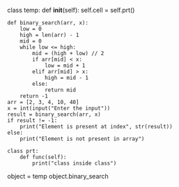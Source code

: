 class temp:
    def __init__(self):
        self.cell = self.prt()

    def binary_search(arr, x):
        low = 0
        high = len(arr) - 1
        mid = 0
        while low <= high:
            mid = (high + low) // 2
            if arr[mid] < x:
                low = mid + 1
            elif arr[mid] > x:
                high = mid - 1
            else:
                return mid
        return -1
    arr = [2, 3, 4, 10, 40]
    x = int(input("Enter the input"))
    result = binary_search(arr, x)
    if result != -1:
        print("Element is present at index", str(result))
    else:
        print("Element is not present in array")

    class prt:
        def func(self):
            print("class inside class")
object = temp
object.binary_search

